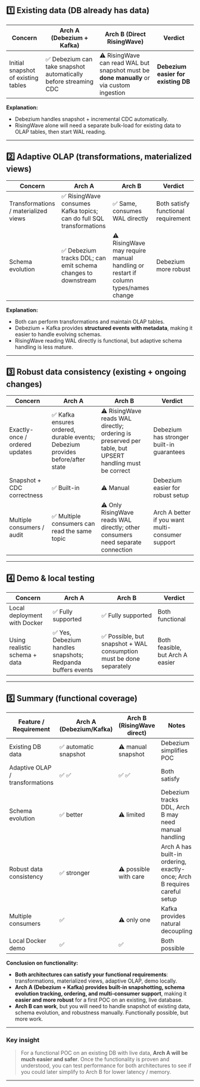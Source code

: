 ## **1️⃣ Existing data (DB already has data)**

| Concern                             | Arch A (Debezium + Kafka)                                       | Arch B (Direct RisingWave)                                                                | Verdict                             |
| ----------------------------------- | --------------------------------------------------------------- | ----------------------------------------------------------------------------------------- | ----------------------------------- |
| Initial snapshot of existing tables | ✅ Debezium can take snapshot automatically before streaming CDC | ⚠️ RisingWave can read WAL but snapshot must be **done manually** or via custom ingestion | **Debezium easier for existing DB** |

**Explanation:**

* Debezium handles snapshot + incremental CDC automatically.
* RisingWave alone will need a separate bulk-load for existing data to OLAP tables, then start WAL reading.

---

## **2️⃣ Adaptive OLAP (transformations, materialized views)**

| Concern                              | Arch A                                                              | Arch B                                                                            | Verdict                             |
| ------------------------------------ | ------------------------------------------------------------------- | --------------------------------------------------------------------------------- | ----------------------------------- |
| Transformations / materialized views | ✅ RisingWave consumes Kafka topics; can do full SQL transformations | ✅ Same, consumes WAL directly                                                     | Both satisfy functional requirement |
| Schema evolution                     | ✅ Debezium tracks DDL; can emit schema changes to downstream        | ⚠️ RisingWave may require manual handling or restart if column types/names change | Debezium more robust                |

**Explanation:**

* Both can perform transformations and maintain OLAP tables.
* Debezium + Kafka provides **structured events with metadata**, making it easier to handle evolving schemas.
* RisingWave reading WAL directly is functional, but adaptive schema handling is less mature.

---

## **3️⃣ Robust data consistency (existing + ongoing changes)**

| Concern                        | Arch A                                                                        | Arch B                                                                                                 | Verdict                                          |
| ------------------------------ | ----------------------------------------------------------------------------- | ------------------------------------------------------------------------------------------------------ | ------------------------------------------------ |
| Exactly-once / ordered updates | ✅ Kafka ensures ordered, durable events; Debezium provides before/after state | ⚠️ RisingWave reads WAL directly; ordering is preserved per table, but UPSERT handling must be correct | Debezium has stronger built-in guarantees        |
| Snapshot + CDC correctness     | ✅ Built-in                                                                    | ⚠️ Manual                                                                                              | Debezium easier for robust setup                 |
| Multiple consumers / audit     | ✅ Multiple consumers can read the same topic                                  | ⚠️ Only RisingWave reads WAL directly; other consumers need separate connection                        | Arch A better if you want multi-consumer support |

---

## **4️⃣ Demo & local testing**

| Concern                       | Arch A                                                     | Arch B                                                             | Verdict                          |
| ----------------------------- | ---------------------------------------------------------- | ------------------------------------------------------------------ | -------------------------------- |
| Local deployment with Docker  | ✅ Fully supported                                          | ✅ Fully supported                                                  | Both functional                  |
| Using realistic schema + data | ✅ Yes, Debezium handles snapshots; Redpanda buffers events | ✅ Possible, but snapshot + WAL consumption must be done separately | Both feasible, but Arch A easier |

---

## **5️⃣ Summary (functional coverage)**

| Feature / Requirement           | Arch A (Debezium/Kafka) | Arch B (RisingWave direct) | Notes                                                                     |
| ------------------------------- | ----------------------- | -------------------------- | ------------------------------------------------------------------------- |
| Existing DB data                | ✅ automatic snapshot    | ⚠️ manual snapshot         | Debezium simplifies POC                                                   |
| Adaptive OLAP / transformations | ✅ ✅                     | ✅ ✅                        | Both satisfy                                                              |
| Schema evolution                | ✅ better                | ⚠️ limited                 | Debezium tracks DDL, Arch B may need manual handling                      |
| Robust data consistency         | ✅ stronger              | ⚠️ possible with care      | Arch A has built-in ordering, exactly-once; Arch B requires careful setup |
| Multiple consumers              | ✅                       | ⚠️ only one                | Kafka provides natural decoupling                                         |
| Local Docker demo               | ✅                       | ✅                          | Both possible                                                             |

**Conclusion on functionality:**

* **Both architectures can satisfy your functional requirements**: transformations, materialized views, adaptive OLAP, demo locally.
* **Arch A (Debezium + Kafka) provides built-in snapshotting, schema evolution tracking, ordering, and multi-consumer support**, making it **easier and more robust** for a first POC on an existing, live database.
* **Arch B can work**, but you will need to handle snapshot of existing data, schema evolution, and robustness manually. Functionally possible, but more work.

---

### **Key insight**

> For a functional POC on an existing DB with live data, **Arch A will be much easier and safer**. Once the functionality is proven and understood, you can test performance for both architectures to see if you could later simplify to Arch B for lower latency / memory.

---

